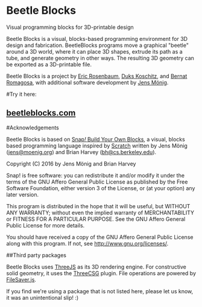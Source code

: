 # Beetle Blocks
Visual programming blocks for 3D-printable design

Beetle Blocks is a visual, blocks-based programming environment for
3D design and fabrication. BeetleBlocks programs move a graphical
"beetle" around a 3D world, where it can place 3D shapes, extrude 
its path as a tube, and generate geometry in other ways. The
resulting 3D geometry can be exported as a 3D-printable file.

Beetle Blocks is a project by [Eric Rosenbaum](http://ericrosenbaum.com), [Duks Koschitz](https://architecture.mit.edu/alumni/duks-koschitz), 
and [Bernat Romagosa](http://bromagosa.github.io), with additional software development by [Jens Mönig](http://github.com/jmoenig).

#Try it here:
## [beetleblocks.com](http://beetleblocks.com)

#Acknowledgements

Beetle Blocks is based on [Snap<i>!</i> Build Your Own Blocks](http://snap.berkeley.edu), a visual, blocks based programming language
inspired by [Scratch](http://scratch.mit.edu) written by Jens Mönig (jens@moenig.org) and Brian Harvey (bh@cs.berkeley.edu).

Copyright (C) 2016 by Jens Mönig and Brian Harvey

Snap! is free software: you can redistribute it and/or modify
it under the terms of the GNU Affero General Public License as
published by the Free Software Foundation, either version 3 of
the License, or (at your option) any later version.

This program is distributed in the hope that it will be useful,
but WITHOUT ANY WARRANTY; without even the implied warranty of
MERCHANTABILITY or FITNESS FOR A PARTICULAR PURPOSE.  See the
GNU Affero General Public License for more details.

You should have received a copy of the GNU Affero General Public License
along with this program.  If not, see <http://www.gnu.org/licenses/>.

##Third party packages

Beetle Blocks uses [ThreeJS](http://threejs.org) as its 3D rendering engine.
For constructive solid geometry, it uses the [ThreeCSG](https://github.com/chandlerprall/ThreeCSG) plugin.
File operations are powered by [FileSaver.js](https://github.com/eligrey/FileSaver.js/).

If you find we're using a package that is not listed here, please let us know, it was an unintentional slip! :)
